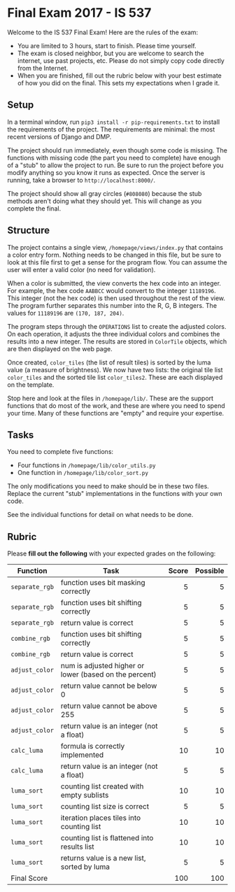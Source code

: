 # Final Exam 2017 - IS 537

Welcome to the IS 537 Final Exam! Here are the rules of the exam:

* You are limited to 3 hours, start to finish.  Please time yourself.
* The exam is closed neighbor, but you are welcome to search the internet, use past projects, etc.  Please do not simply copy code directly from the Internet.
* When you are finished, fill out the rubric below with your best estimate of how you did on the final.  This sets my expectations when I grade it.

## Setup

In a terminal window, run `pip3 install -r pip-requirements.txt` to install the requirements of the project. The requirements are minimal: the most recent versions of Django and DMP.

The project should run immediately, even though some code is missing.  The functions with missing code (the part you need to complete) have enough of a "stub" to allow the project to run.  Be sure to run the project before you modify anything so you know it runs as expected.  Once the server is running, take a browser to `http://localhost:8000/`.

The project should show all gray circles (`#808080`) because the stub methods aren't doing what they should yet.  This will change as you complete the final.

## Structure

The project contains a single view, `/homepage/views/index.py` that contains a color entry form.  Nothing needs to be changed in this file, but be sure to look at this file first to get a sense for the program flow.  You can assume the user will enter a valid color (no need for validation).

When a color is submitted, the view converts the hex code into an integer.  For example, the hex code `AABBCC` would convert to the integer `11189196`.  This integer (not the hex code) is then used throughout the rest of the view.  The program further separates this number into the R, G, B integers.  The values for `11189196` are `(170, 187, 204)`.  

The program steps through the `OPERATIONS` list to create the adjusted colors.  On each operation, it adjusts the three individual colors and combines the results into a new integer.  The results are stored in `ColorTile` objects, which are then displayed on the web page.

Once created, `color_tiles` (the list of result tiles) is sorted by the luma value (a measure of brightness).  We now have two lists: the original tile list `color_tiles` and the sorted tile list `color_tiles2`.  These are each displayed on the template.

Stop here and look at the files in `/homepage/lib/`.  These are the support functions that do most of the work, and these are where you need to spend your time.  Many of these functions are "empty" and require your expertise.


## Tasks

You need to complete five functions:

* Four functions in `/homepage/lib/color_utils.py`
* One function in `/homepage/lib/color_sort.py`

The only modifications you need to make should be in these two files.  Replace the current "stub" implementations in the functions with your own code.

See the individual functions for detail on what needs to be done.

## Rubric

Please **fill out the following** with your expected grades on the following:

| Function       | Task                                                   |  Score  | Possible |
|----------------|--------------------------------------------------------|--------:|---------:|
| `separate_rgb` | function uses bit masking correctly                    |       5 |        5 |
| `separate_rgb` | function uses bit shifting correctly                   |       5 |        5 |
| `separate_rgb` | return value is correct                                |       5 |        5 |
| `combine_rgb`  | function uses bit shifting correctly                   |       5 |        5 |
| `combine_rgb`  | return value is correct                                |       5 |        5 |
| `adjust_color` | num is adjusted higher or lower (based on the percent) |       5 |        5 |
| `adjust_color` | return value cannot be below 0                         |       5 |        5 |
| `adjust_color` | return value cannot be above 255                       |       5 |        5 |
| `adjust_color` | return value is an integer (not a float)               |       5 |        5 |
| `calc_luma`    | formula is correctly implemented                       |       10|       10 |
| `calc_luma`    | return value is an integer (not a float)               |       5 |        5 |
| `luma_sort`    | counting list created with empty sublists              |       10|       10 |
| `luma_sort`    | counting list size is correct                          |       5 |        5 |
| `luma_sort`    | iteration places tiles into counting list              |       10|       10 |
| `luma_sort`    | counting list is flattened into results list           |       10|       10 |
| `luma_sort`    | returns value is a new list, sorted by luma            |       5 |        5 |
| Final Score    |                                                        |      100|      100 |
